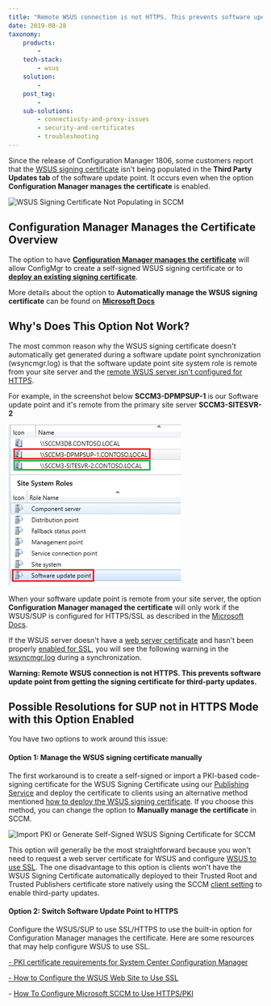 ```yaml
---
title: "Remote WSUS connection is not HTTPS. This prevents software update point from getting the signing certificate for third-party updates."
date: 2019-08-28
taxonomy:
    products:
        - 
    tech-stack:
        - wsus
    solution:
        - 
    post_tag:
        - 
    sub-solutions:
        - connectivity-and-proxy-issues
        - security-and-certificates
        - troubleshooting
---
```


Since the release of Configuration Manager 1806, some customers report that the [WSUS signing certificate](/wsus-signing-certificate-options-for-third-party-updates-in-configuration-manager) isn't being populated in the **Third Party Updates tab** of the software update point. It occurs even when the option **Configuration Manager manages the certificate** is enabled.

![WSUS Signing Certificate Not Populating in SCCM](images/WSUS-Signing-Certificate-Not-Populating-in-SCCM.png)

## Configuration Manager Manages the Certificate Overview

The option to have **[Configuration Manager manages the certificate](https://docs.microsoft.com/en-us/mem/configmgr/sum/deploy-use/third-party-software-updates#automatically-manage-the-wsus-signing-certificate)** will allow ConfigMgr to create a self-signed WSUS signing certificate or to **[deploy an existing signing certificate](https://patchmypc.com/how-to-deploy-the-wsus-signing-certificate-for-third-party-software-updates#topic1)**.

More details about the option to **Automatically manage the WSUS signing certificate** can be found on **[Microsoft Docs](https://docs.microsoft.com/en-us/mem/configmgr/sum/deploy-use/third-party-software-updates#automatically-manage-the-wsus-signing-certificate)**

## Why's Does This Option Not Work?

The most common reason why the WSUS signing certificate doesn't automatically get generated during a software update point synchronization (wsyncmgr.log) is that the software update point site system role is remote from your site server and the [remote WSUS server isn't configured for HTTPS](https://docs.microsoft.com/en-us/mem/configmgr/sum/deploy-use/third-party-software-updates#additional-requirements-when-the-sup-is-remote-from-the-top-level-site-server).

For example, in the screenshot below **SCCM3-DPMPSUP-1** is our Software update point and it's remote from the primary site server **SCCM3-SITESVR-2**

![](../../_images/SCCM-Software-Update-Point-Remote-From-Site-Server.png)

When your software update point is remote from your site server, the option **Configuration Manager managed the certificate** will only work if the WSUS/SUP is configured for HTTPS/SSL as described in the [Microsoft Docs](https://docs.microsoft.com/en-us/mem/configmgr/sum/deploy-use/third-party-software-updates#additional-requirements-when-the-sup-is-remote-from-the-top-level-site-server).

If the WSUS server doesn't have a [web server certificate](https://docs.microsoft.com/en-us/sccm/core/plan-design/network/pki-certificate-requirements#BKMK_PKIcertificates_for_servers) and hasn't been properly [enabled for SSL](https://docs.microsoft.com/en-us/previous-versions/system-center/configuration-manager-2007/bb633246\(v=technet.10\)), you will see the following warning in the [wsyncmgr.log](https://docs.microsoft.com/en-us/mem/configmgr/core/plan-design/hierarchy/log-files#BKMK_SUPLog) during a synchronization.

**Warning: Remote WSUS connection is not HTTPS. This prevents software update point from getting the signing certificate for third-party updates.**

## Possible Resolutions for SUP not in HTTPS Mode with this Option Enabled

You have two options to work around this issue:

#### **Option 1:** Manage the WSUS signing certificate manually

The first workaround is to create a self-signed or import a PKI-based code-signing certificate for the WSUS Signing Certificate using our [Publishing Service](https://patchmypc.com/publishing-service-setup-documentation) and deploy the certificate to clients using an alternative method mentioned [how to deploy the WSUS signing certificate](https://patchmypc.com/how-to-deploy-the-wsus-signing-certificate-for-third-party-software-updates). If you choose this method, you can change the option to **Manually manage the certificate** in SCCM.

![Import PKI or Generate Self-Signed WSUS Signing Certificate for SCCM](images/Import-PKI-or-Generate-Self-Signed-WSUS-Signing-Certificate-for-SCCM.png)

This option will generally be the most straightforward because you won't need to request a web server certificate for WSUS and configure [WSUS to use SSL](https://docs.microsoft.com/en-us/previous-versions/system-center/configuration-manager-2007/bb633246\(v=technet.10\)). The one disadvantage to this option is clients won't have the WSUS Signing Certificate automatically deployed to their Trusted Root and Trusted Publishers certificate store natively using the SCCM [client setting](https://docs.microsoft.com/en-us/mem/configmgr/sum/deploy-use/third-party-software-updates#enable-third-party-updates-on-the-clients) to enable third-party updates.

#### **Option 2:** Switch Software Update Point to HTTPS

Configure the WSUS/SUP to use SSL/HTTPS to use the built-in option for Configuration Manager manages the certificate. Here are some resources that may help configure WSUS to use SSL.

[\- PKI certificate requirements for System Center Configuration Manager](https://docs.microsoft.com/en-us/sccm/core/plan-design/network/pki-certificate-requirements)

[\- How to Configure the WSUS Web Site to Use SSL](https://docs.microsoft.com/en-us/windows-server/administration/windows-server-update-services/deploy/2-configure-wsus#25-secure-wsus-with-the-secure-sockets-layer-protocol)

\- [How To Configure Microsoft SCCM to Use HTTPS/PKI](https://blogs.technet.microsoft.com/jchalfant/how-to-configure-microsoft-sccm-to-use-https-pki/)
